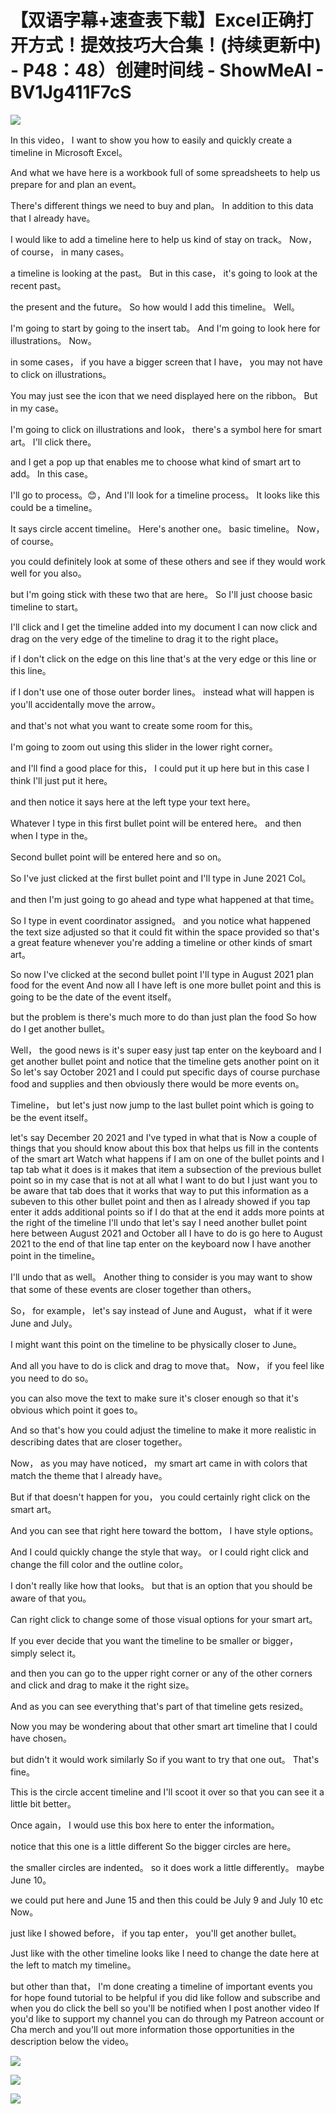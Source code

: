 # 【双语字幕+速查表下载】Excel正确打开方式！提效技巧大合集！(持续更新中) - P48：48）创建时间线 - ShowMeAI - BV1Jg411F7cS

![](img/8a7997b8b3874d2b853f60b740f434b2_0.png)

In this video， I want to show you how to easily and quickly create a timeline in Microsoft Excel。

 And what we have here is a workbook full of some spreadsheets to help us prepare for and plan an event。

 There's different things we need to buy and plan。 In addition to this data that I already have。

 I would like to add a timeline here to help us kind of stay on track。 Now， of course， in many cases。

 a timeline is looking at the past。 But in this case， it's going to look at the recent past。

 the present and the future。 So how would I add this timeline。 Well。

 I'm going to start by going to the insert tab。 And I'm going to look here for illustrations。 Now。

 in some cases， if you have a bigger screen that I have， you may not have to click on illustrations。

 You may just see the icon that we need displayed here on the ribbon。 But in my case。

 I'm going to click on illustrations and look， there's a symbol here for smart art。 I'll click there。

 and I get a pop up that enables me to choose what kind of smart art to add。 In this case。

 I'll go to process。😊，And I'll look for a timeline process。 It looks like this could be a timeline。

 It says circle accent timeline。 Here's another one。 basic timeline。 Now， of course。

 you could definitely look at some of these others and see if they would work well for you also。

 but I'm going stick with these two that are here。 So I'll just choose basic timeline to start。

 I'll click and I get the timeline added into my document I can now click and drag on the very edge of the timeline to drag it to the right place。

 if I don't click on the edge on this line that's at the very edge or this line or this line。

 if I don't use one of those outer border lines。 instead what will happen is you'll accidentally move the arrow。

 and that's not what you want to create some room for this。

 I'm going to zoom out using this slider in the lower right corner。

 and I'll find a good place for this， I could put it up here but in this case I think I'll just put it here。

 and then notice it says here at the left type your text here。

 Whatever I type in this first bullet point will be entered here。 and then when I type in the。

Second bullet point will be entered here and so on。

 So I've just clicked at the first bullet point and I'll type in June 2021 Col。

 and then I'm just going to go ahead and type what happened at that time。

 So I type in event coordinator assigned。 and you notice what happened the text size adjusted so that it could fit within the space provided so that's a great feature whenever you're adding a timeline or other kinds of smart art。

 So now I've clicked at the second bullet point I'll type in August 2021 plan food for the event And now all I have left is one more bullet point and this is going to be the date of the event itself。

 but the problem is there's much more to do than just plan the food So how do I get another bullet。

 Well， the good news is it's super easy just tap enter on the keyboard and I get another bullet point and notice that the timeline gets another point on it So let's say October 2021 and I could put specific days of course purchase food and supplies and then obviously there would be more events on。

Timeline， but let's just now jump to the last bullet point which is going to be the event itself。

 let's say December 20 2021 and I've typed in what that is Now a couple of things that you should know about this box that helps us fill in the contents of the smart art Watch what happens if I am on one of the bullet points and I tap tab what it does is it makes that item a subsection of the previous bullet point so in my case that is not at all what I want to do but I just want you to be aware that tab does that it works that way to put this information as a subeven to this other bullet point and then as I already showed if you tap enter it adds additional points so if I do that at the end it adds more points at the right of the timeline I'll undo that let's say I need another bullet point here between August 2021 and October all I have to do is go here to August 2021 to the end of that line tap enter on the keyboard now I have another point in the timeline。

I'll undo that as well。 Another thing to consider is you may want to show that some of these events are closer together than others。

 So， for example， let's say instead of June and August， what if it were June and July。

 I might want this point on the timeline to be physically closer to June。

 And all you have to do is click and drag to move that。 Now， if you feel like you need to do so。

 you can also move the text to make sure it's closer enough so that it's obvious which point it goes to。

 And so that's how you could adjust the timeline to make it more realistic in describing dates that are closer together。

 Now， as you may have noticed， my smart art came in with colors that match the theme that I already have。

 But if that doesn't happen for you， you could certainly right click on the smart art。

 And you can see that right here toward the bottom， I have style options。

 And I could quickly change the style that way。 or I could right click and change the fill color and the outline color。

 I don't really like how that looks。 but that is an option that you should be aware of that you。

Can right click to change some of those visual options for your smart art。

 If you ever decide that you want the timeline to be smaller or bigger， simply select it。

 and then you can go to the upper right corner or any of the other corners and click and drag to make it the right size。

 And as you can see everything that's part of that timeline gets resized。

 Now you may be wondering about that other smart art timeline that I could have chosen。

 but didn't it would work similarly So if you want to try that one out。 That's fine。

 This is the circle accent timeline and I'll scoot it over so that you can see it a little bit better。

 Once again， I would use this box here to enter the information。

 notice that this one is a little different So the bigger circles are here。

 the smaller circles are indented。 so it does work a little differently。 maybe June 10。

 we could put here and June 15 and then this could be July 9 and July 10 etc Now。

 just like I showed before， if you tap enter， you'll get another bullet。

Just like with the other timeline looks like I need to change the date here at the left to match my timeline。

 but other than that， I'm done creating a timeline of important events you for hope found tutorial to be helpful if you did like follow and subscribe and when you do click the bell so you'll be notified when I post another video If you'd like to support my channel you can do through my Patreon account or Cha merch and you'll out more information those opportunities in the description below the video。



![](img/8a7997b8b3874d2b853f60b740f434b2_2.png)

![](img/8a7997b8b3874d2b853f60b740f434b2_3.png)

![](img/8a7997b8b3874d2b853f60b740f434b2_4.png)